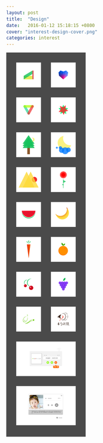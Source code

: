 ```yaml
---
layout: post
title:  "Design"
date:   2016-01-12 15:18:15 +0800
cover: "interest-design-cover.png"
categories: interest
---
```


![INTEREST-DESIGN](/img/interest-design.png)